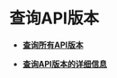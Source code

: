 # 查询API版本<a name="ZH-CN_TOPIC_0171853643"></a>

-   **[查询所有API版本](查询所有API版本.md)**  

-   **[查询API版本的详细信息](查询API版本的详细信息.md)**  


